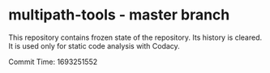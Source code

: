 # multipath-tools - master branch

This repository contains frozen state of the repository.
Its history is cleared. It is used only for static code
analysis with Codacy.

Commit Time: 1693251552